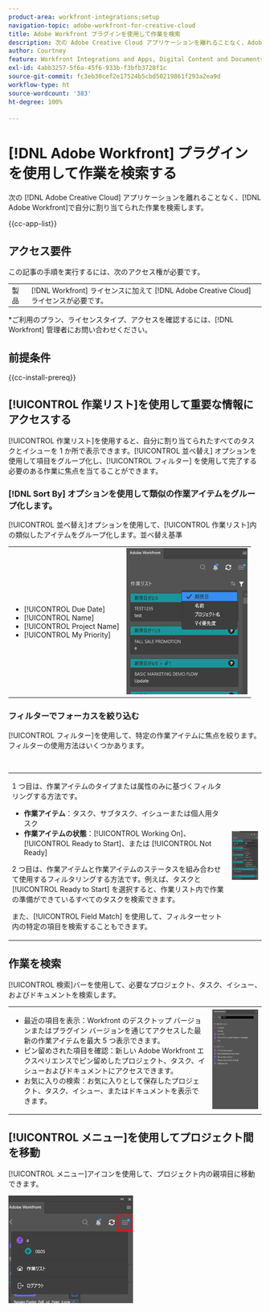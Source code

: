 ```yaml
---
product-area: workfront-integrations;setup
navigation-topic: adobe-workfront-for-creative-cloud
title: Adobe Workfront プラグインを使用して作業を検索
description: 次の Adobe Creative Cloud アプリケーションを離れることなく、Adobe Workfront で自分に割り当てられた作業を検索します。
author: Courtney
feature: Workfront Integrations and Apps, Digital Content and Documents
exl-id: 4abb3257-5f6a-45f6-933b-f3bfb3728f1c
source-git-commit: fc3eb30cef2e17524b5cbd50219861f293a2ea9d
workflow-type: ht
source-wordcount: '383'
ht-degree: 100%

---
```


# [!DNL Adobe Workfront] プラグインを使用して作業を検索する

次の [!DNL Adobe Creative Cloud] アプリケーションを離れることなく、[!DNL Adobe Workfront]で自分に割り当てられた作業を検索します。

{{cc-app-list}}

## アクセス要件

この記事の手順を実行するには、次のアクセス権が必要です。

<table style="table-layout:auto"> 
 <col> 
 <col> 
 <tbody> 
 <!-- <tr> 
   <td role="rowheader">[!DNL Adobe Workfront] plan*</td> 
   <td> <p>[!UICONTROL Pro] or higher</p> </td> 
  </tr> 
  <tr data-mc-conditions=""> 
   <td role="rowheader">[!DNL Adobe Workfront] license*</td> 
   <td> <p>[!UICONTROL Work] or [!UICONTROL Plan]</p> </td> 
  </tr> -->
  <tr> 
   <td role="rowheader">製品</td> 
   <td>[!DNL Workfront] ライセンスに加えて [!DNL Adobe Creative Cloud] ライセンスが必要です。</td> 
  </tr> 
 </tbody> 
</table>

&#42;ご利用のプラン、ライセンスタイプ、アクセスを確認するには、[!DNL Workfront] 管理者にお問い合わせください。

## 前提条件

{{cc-install-prereq}}

## [!UICONTROL 作業リスト]を使用して重要な情報にアクセスする

[!UICONTROL 作業リスト]を使用すると、自分に割り当てられたすべてのタスクとイシューを 1 か所で表示できます。[!UICONTROL 並べ替え] オプションを使用して項目をグループ化し、[!UICONTROL フィルター] を使用して完了する必要のある作業に焦点を当てることができます。

### [!DNL Sort By] オプションを使用して類似の作業アイテムをグループ化します。

[!UICONTROL 並べ替え]オプションを使用して、[!UICONTROL 作業リスト]内の類似したアイテムをグループ化します。並べ替え基準

<table style="table-layout:auto"> 
 <col> 
 <col> 
 <tbody> 
  <tr> 
   <td> 
    <ul> 
     <li>[!UICONTROL Due Date]</li> 
     <li>[!UICONTROL Name]</li> 
     <li>[!UICONTROL Project Name]</li> 
     <li>[!UICONTROL My Priority]</li> 
    </ul> </td> 
   <td> <img src="assets/copy-of-sort-by-350x606.png" style="width: 350;height: 606;"> </td> 
  </tr> 
 </tbody> 
</table>

### フィルターでフォーカスを絞り込む

[!UICONTROL フィルター]を使用して、特定の作業アイテムに焦点を絞ります。フィルターの使用方法はいくつかあります。

 

<table style="table-layout:auto"> 
 <col> 
 <col> 
 <tbody> 
  <tr> 
   <td> <p>1 つ目は、作業アイテムのタイプまたは属性のみに基づくフィルタリングする方法です。</p> 
    <ul> 
     <li><strong>作業アイテム</strong>：タスク、サブタスク、イシューまたは個人用タスク</li> 
     <li><strong>作業アイテムの状態</strong>：[!UICONTROL Working On]、[!UICONTROL Ready to Start]、または [!UICONTROL Not Ready]</li> 
    </ul> <p>2 つ目は、作業アイテムと作業アイテムのステータスを組み合わせて使用するフィルタリングする方法です。例えば、タスクと [!UICONTROL Ready to Start] を選択すると、作業リスト内で作業の準備ができているすべてのタスクを検索できます。</p> <p>また、[!UICONTROL Field Match] を使用して、フィルターセット内の特定の項目を検索することもできます。 </p> </td> 
   <td> <img src="assets/copy-of-filter-p-350x603.png" style="width: 350;height: 603;"> </td> 
  </tr> 
 </tbody> 
</table>

## 作業を検索

[!UICONTROL 検索]バーを使用して、必要なプロジェクト、タスク、イシュー、およびドキュメントを検索します。

<table style="table-layout:auto"> 
 <col> 
 <col> 
 <tbody> 
  <tr> 
   <td> 
    <ul> 
     <li>最近の項目を表示：Workfront のデスクトップ バージョンまたはプラグイン バージョンを通じてアクセスした最新の作業アイテムを最大 5 つ表示できます。</li> 
     <li>ピン留めされた項目を確認：新しい Adobe Workfront エクスペリエンスでピン留めしたプロジェクト、タスク、イシューおよびドキュメントにアクセスできます。</li> 
     <li>お気に入りの検索：お気に入りとして保存したプロジェクト、タスク、イシュー、またはドキュメントを表示できます。</li> 
    </ul> </td> 
   <td> <img src="assets/copy-of-search-p.png"> </td> 
  </tr> 
 </tbody> 
</table>

## [!UICONTROL メニュー]を使用してプロジェクト間を移動

[!UICONTROL メニュー]アイコンを使用して、プロジェクト内の親項目に移動できます。

![](assets/go-back-to-work-list-350x314.png)
